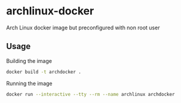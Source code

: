 # archlinux-docker
Arch Linux docker image but preconfigured with non root user

## Usage
Building the image
```bash
docker build -t archdocker .
```

Running the image
```bash
docker run --interactive --tty --rm --name archlinux archdocker
```
